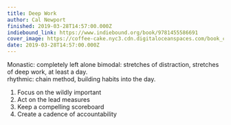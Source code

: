 ```yaml
---
title: Deep Work
author: Cal Newport
finished: 2019-03-28T14:57:00.000Z
indiebound_link: https://www.indiebound.org/book/9781455586691
cover_image: https://coffee-cake.nyc3.cdn.digitaloceanspaces.com/book_covers/2019/deep-work.jpg
date: 2019-03-28T14:57:00.000Z
---
```



Monastic: completely left alone
bimodal: stretches of distraction, stretches of deep work, at least a day.  
rhythmic: chain method, building habits into the day. 

1. Focus on the wildly important
2. Act on the lead measures
3. Keep a compelling scoreboard 
4. Create a cadence of accountability 
